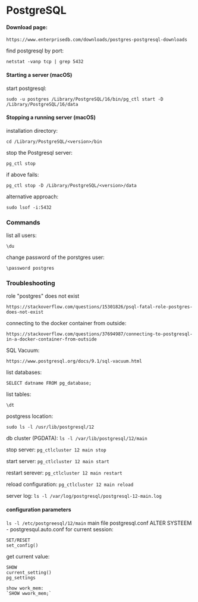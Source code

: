 # PostgreSQL

#### Download page:
```
https://www.enterprisedb.com/downloads/postgres-postgresql-downloads
```
find postgresql by port:
```
netstat -vanp tcp | grep 5432
```
#### Starting a server (macOS)
start postgresql:
```
sudo -u postgres /Library/PostgreSQL/16/bin/pg_ctl start -D /Library/PostgreSQL/16/data
```
#### Stopping a running server (macOS)
installation directory:
```
cd /Library/PostgreSQL/<version>/bin
```
stop the Postgresql server:
```
pg_ctl stop
```
if above fails:
```
pg_ctl stop -D /Library/PostgreSQL/<version>/data
```
alternative approach:
```
sudo lsof -i:5432
```

### Commands
list all users:
```
\du
```
change password of the porstgres user:
```
\password postgres
```
### Troubleshooting
role "postgres" does not exist
```
https://stackoverflow.com/questions/15301826/psql-fatal-role-postgres-does-not-exist
```
connecting to the docker container from outside:
```
https://stackoverflow.com/questions/37694987/connecting-to-postgresql-in-a-docker-container-from-outside
```
SQL Vacuum:
```
https://www.postgresql.org/docs/9.1/sql-vacuum.html
```
list databases:
```
SELECT datname FROM pg_database;
```
list tables:
```
\dt
```
postgress location:
```
sudo ls -l /usr/lib/postgresql/12
```

db cluster (PGDATA): 
`ls -l /var/lib/postgresql/12/main`

stop server:
`pg_ctlcluster 12 main stop`

start server: 
`pg_ctlcluster 12 main start`

restart serever: 
`pg_ctlcluster 12 main restart`

reload configuration:
`pg_ctlcluster 12 main reload`

server log:
`ls -l /var/log/postgresql/postgresql-12-main.log`

#### configuration parameters
`ls -l /etc/postgreesql/12/main`
main file postgresql.conf
ALTER SYSTEEM - postgresqul.auto.conf
for current session:
```
SET/RESET
set_config()
```
get current value:
```
SHOW
current_setting()
pg_settings

show work_mem:
`SHOW wwork_mem;`
